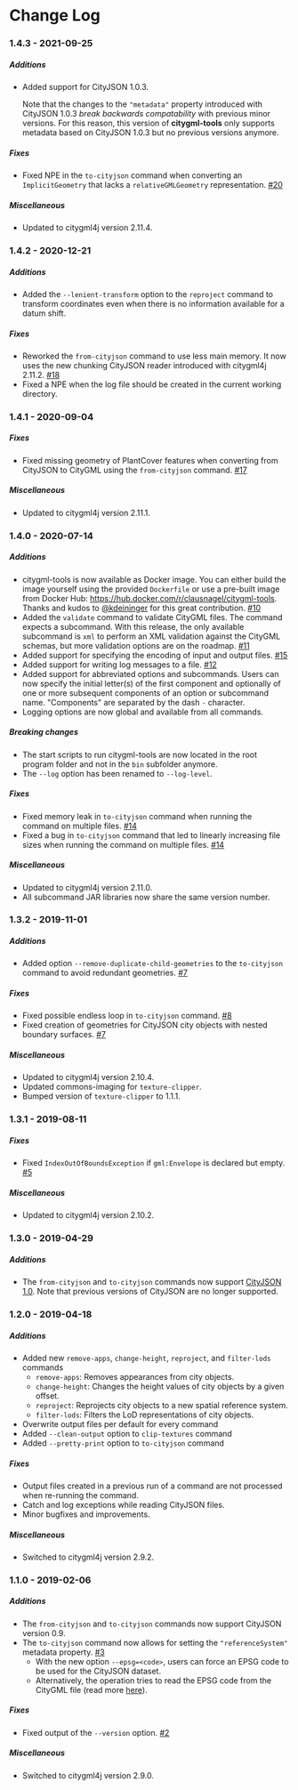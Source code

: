 Change Log
==========

### 1.4.3 - 2021-09-25

##### Additions
* Added support for CityJSON 1.0.3.

  Note that the changes to the `"metadata"` property introduced with CityJSON 1.0.3 *break backwards compatability*
with previous minor versions. For this reason, this version of **citygml-tools** only supports metadata based on
CityJSON 1.0.3 but no previous versions anymore.

##### Fixes
* Fixed NPE in the `to-cityjson` command when converting an `ImplicitGeometry` that lacks a `relativeGMLGeometry`
representation. [#20](https://github.com/citygml4j/citygml-tools/issues/20)

##### Miscellaneous
* Updated to citygml4j version 2.11.4.

### 1.4.2 - 2020-12-21

##### Additions
* Added the `--lenient-transform` option to the `reproject` command to transform coordinates even when there is no
information available for a datum shift.

##### Fixes
* Reworked the `from-cityjson` command to use less main memory. It now uses the new chunking CityJSON reader introduced
with citygml4j 2.11.2. [#18](https://github.com/citygml4j/citygml-tools/issues/18)
* Fixed a NPE when the log file should be created in the current working directory.

### 1.4.1 - 2020-09-04

##### Fixes
* Fixed missing geometry of PlantCover features when converting from CityJSON to CityGML using the `from-cityjson`
command. [#17](https://github.com/citygml4j/citygml-tools/issues/17)

##### Miscellaneous
* Updated to citygml4j version 2.11.1.

### 1.4.0 - 2020-07-14

##### Additions
* citygml-tools is now available as Docker image. You can either build the image yourself using the provided `Dockerfile`
or use a pre-built image from Docker Hub: https://hub.docker.com/r/clausnagel/citygml-tools. Thanks and kudos to [@kdeininger](https://github.com/kdeininger) for this great contribution. [#10](https://github.com/citygml4j/citygml-tools/pull/10)
* Added the `validate` command to validate CityGML files. The command expects a subcommand. With this release, the only
available subcommand is `xml` to perform an XML validation against the CityGML schemas, but more validation options are
on the roadmap. [#11](https://github.com/citygml4j/citygml-tools/pull/11)
* Added support for specifying the encoding of input and output files. [#15](https://github.com/citygml4j/citygml-tools/issues/15)
* Added support for writing log messages to a file. [#12](https://github.com/citygml4j/citygml-tools/issues/12)
* Added support for abbreviated options and subcommands. Users can now specify the initial letter(s) of the first component
and optionally of one or more subsequent components of an option or subcommand name. "Components" are separated by the dash
`-` character.
* Logging options are now global and available from all commands.

##### Breaking changes
* The start scripts to run citygml-tools are now located in the root program folder and not in the `bin`
subfolder anymore.
* The `--log` option has been renamed to `--log-level`.

##### Fixes
* Fixed memory leak in `to-cityjson` command when running the command on multiple files. [#14](https://github.com/citygml4j/citygml-tools/issues/14)
* Fixed a bug in `to-cityjson` command that led to linearly increasing file sizes when running the command on multiple files. [#14](https://github.com/citygml4j/citygml-tools/issues/14)

##### Miscellaneous
* Updated to citygml4j version 2.11.0.
* All subcommand JAR libraries now share the same version number.

### 1.3.2 - 2019-11-01

##### Additions
* Added option `--remove-duplicate-child-geometries` to the `to-cityjson` command to avoid redundant geometries. [#7](https://github.com/citygml4j/citygml-tools/issues/7)

##### Fixes
* Fixed possible endless loop in `to-cityjson` command. [#8](https://github.com/citygml4j/citygml-tools/issues/8)
* Fixed creation of geometries for CityJSON city objects with nested boundary surfaces. [#7](https://github.com/citygml4j/citygml-tools/issues/7)

##### Miscellaneous
* Updated to citygml4j version 2.10.4.
* Updated commons-imaging for `texture-clipper`.
* Bumped version of `texture-clipper` to 1.1.1.

### 1.3.1 - 2019-08-11

##### Fixes
* Fixed `IndexOutOfBoundsException` if `gml:Envelope` is declared but empty. [#5](https://github.com/citygml4j/citygml-tools/issues/5)

##### Miscellaneous
* Updated to citygml4j version 2.10.2.

### 1.3.0 - 2019-04-29

##### Additions
* The `from-cityjson` and `to-cityjson` commands now support [CityJSON 1.0](https://www.cityjson.org/specs/1.0.0/). Note that previous versions of CityJSON are no longer supported.

### 1.2.0 - 2019-04-18

##### Additions
* Added new `remove-apps`, `change-height`, `reproject`, and `filter-lods` commands
  * `remove-apps`: Removes appearances from city objects.
  * `change-height`: Changes the height values of city objects by a given offset.
  * `reproject`: Reprojects city objects to a new spatial reference system.
  * `filter-lods`: Filters the LoD representations of city objects.
* Overwrite output files per default for every command
* Added `--clean-output` option to `clip-textures` command
* Added `--pretty-print` option to `to-cityjson` command

##### Fixes
* Output files created in a previous run of a command are not processed when re-running the command.
* Catch and log exceptions while reading CityJSON files.
* Minor bugfixes and improvements.

##### Miscellaneous
* Switched to citygml4j version 2.9.2.

### 1.1.0 - 2019-02-06

##### Additions
* The `from-cityjson` and `to-cityjson` commands now support CityJSON version 0.9.
* The `to-cityjson` command now allows for setting the `"referenceSystem"` metadata property. [#3](https://github.com/citygml4j/citygml-tools/issues/3)
  * With the new option `--epsg=<code>`, users can force an EPSG code to be used for the CityJSON dataset.
  * Alternatively, the operation tries to read the EPSG code from the CityGML file (read more [here](https://github.com/citygml4j/citygml-tools/issues/3)).

##### Fixes
* Fixed output of the `--version` option. [#2](https://github.com/citygml4j/citygml-tools/issues/2)

##### Miscellaneous
* Switched to citygml4j version 2.9.0.
